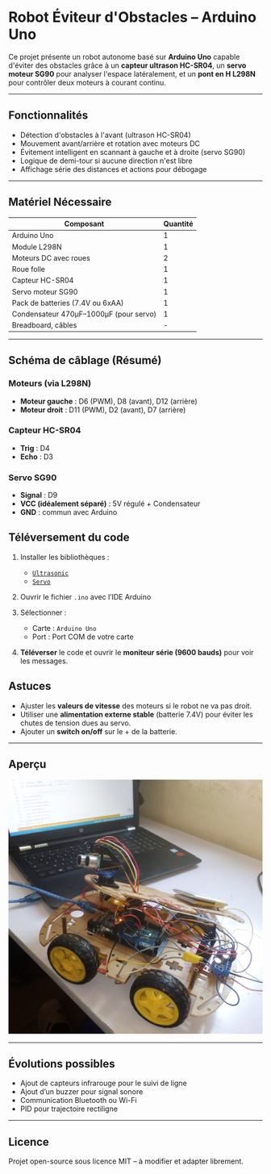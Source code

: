 
#  Robot Éviteur d'Obstacles – Arduino Uno

Ce projet présente un robot autonome basé sur **Arduino Uno** capable d'éviter des obstacles grâce à un **capteur ultrason HC-SR04**, un **servo moteur SG90** pour analyser l'espace latéralement, et un **pont en H L298N** pour contrôler deux moteurs à courant continu.

---

##  Fonctionnalités

- Détection d'obstacles à l'avant (ultrason HC-SR04)
- Mouvement avant/arrière et rotation avec moteurs DC
- Évitement intelligent en scannant à gauche et à droite (servo SG90)
- Logique de demi-tour si aucune direction n'est libre
- Affichage série des distances et actions pour débogage

---

##  Matériel Nécessaire

| Composant              | Quantité |
|------------------------|----------|
| Arduino Uno            | 1        |
| Module L298N           | 1        |
| Moteurs DC avec roues  | 2        |
| Roue folle             | 1        |
| Capteur HC-SR04        | 1        |
| Servo moteur SG90      | 1        |
| Pack de batteries (7.4V ou 6xAA) | 1        |
| Condensateur 470µF–1000µF (pour servo) | 1        |
| Breadboard, câbles     | -        |

---

##  Schéma de câblage (Résumé)

### Moteurs (via L298N)
- **Moteur gauche** : D6 (PWM), D8 (avant), D12 (arrière)
- **Moteur droit** : D11 (PWM), D2 (avant), D7 (arrière)

### Capteur HC-SR04
- **Trig** : D4
- **Echo** : D3

### Servo SG90
- **Signal** : D9
- **VCC (idéalement séparé)** : 5V régulé + Condensateur
- **GND** : commun avec Arduino


## Téléversement du code

1. Installer les bibliothèques :
   - [`Ultrasonic`](https://github.com/ErickSimoes/Ultrasonic)
   - [`Servo`](https://www.arduino.cc/en/Reference/Servo)

2. Ouvrir le fichier `.ino` avec l’IDE Arduino

3. Sélectionner :
   - Carte : `Arduino Uno`
   - Port : Port COM de votre carte

4. **Téléverser** le code et ouvrir le **moniteur série (9600 bauds)** pour voir les messages.



##  Astuces

- Ajuster les **valeurs de vitesse** des moteurs si le robot ne va pas droit.
- Utiliser une **alimentation externe stable** (batterie 7.4V) pour éviter les chutes de tension dues au servo.
- Ajouter un **switch on/off** sur le + de la batterie.

---

##  Aperçu 

![Robot éviteur d'obstacles](images/robot1.jpg)

---

##  Évolutions possibles

- Ajout de capteurs infrarouge pour le suivi de ligne
- Ajout d’un buzzer pour signal sonore
- Communication Bluetooth ou Wi-Fi
- PID pour trajectoire rectiligne

---

##  Licence

Projet open-source sous licence MIT – à modifier et adapter librement.


